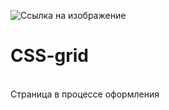 ![Ссылка на изображение](https://andreyfedyukin.github.io/CSS-grid/img/svg/logo.svg)

# CSS-grid
<br>
Страница в процессе оформления
